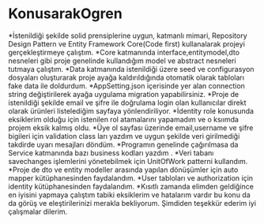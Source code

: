 # KonusarakOgren
*İstenildiği şekilde solid prensiplerine uygun, katmanlı mimari, Repository Design Pattern ve Entity Framework
Core(Code first) kullanalarak projeyi gerçekleştirmeye çalıştım. 
*Core katmanında interface,entitymodel,dto nesneleri gibi proje genelinde kullandığım model ve abstract nesneleri tutmaya çalıştım.
*Data katmanında istenildiği üzere seed ve configurasyon dosyaları oluşturarak proje ayağa kaldırıldığında otomatik olarak tabloları fake data ile doldurdum.
*AppSetting.json içerisinde yer alan connection string değiştirilerek ayağa uygulama migration yapabilirsiniz.
*Proje de istenildiği şekilde email ve şifre ile doğrulama login olan kullanıcılar direkt olarak ürünleri listelediğim sayfaya yönlendiriliyor.
*İdentity role konusunda eksiklerim olduğu için istenilen rol atamalarını yapamadım ve o ksıımda projem eksik kalmış oldu.
*Üye ol sayfası üzerinde email,username ve şifre bigileri için validation class ları yazdım ve uygun şekilde veri girilmediği takdirde uyarı mesajları döndüm.
*Programın genelinde çağırılmasa da Service katmanında bazı business kodları yazdım .
*Veri tabanı savechanges işlemlerini yönetebilmek için UnitOfWork patterni kullandım.
*Proje de dto ve entity modeller arasında yapılan dönüşümler için auto  mapper kütüphanesinden faydalandım.
*User tabloları ve authorization için identity kütüphanesinden faydalandım.
*Kısıtlı zamanda elimden geldiğince en iyisini yapmaya çalıştım tabiki eksiklerim ve hatalarım vardır bu konu da da görüş ve eleştirilerinizi merakla bekliyorum.
Şimdiden teşekkür ederim iyi çalışmalar dilerim.

